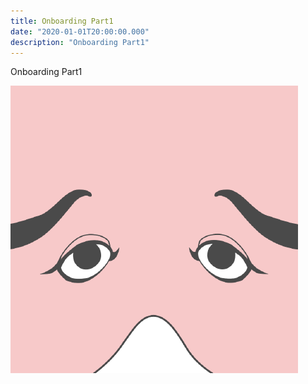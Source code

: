```yaml
---
title: Onboarding Part1
date: "2020-01-01T20:00:00.000"
description: "Onboarding Part1"
---
```


Onboarding Part1

![khirayama](./profile.png)
